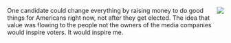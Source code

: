 <img src="http://scripting.com/images/2019/12/24/drummer.png" border="0" align="right">One candidate could change everything by raising money to do good things for Americans right now, not after they get elected. The idea that value was flowing to the people not the owners of the media companies would inspire voters. It would inspire me.
